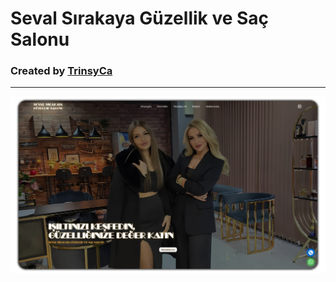 # Seval Sırakaya Güzellik ve Saç Salonu
### Created by <a href="https://trinsyca.com">TrinsyCa</a>
<hr>
<a href="https://sevalsirakaya.com">
  <img src="/assets/files/page-screenshot.webp" alt="Seval Sırakaya Güzellik ve Saç Salonu İnternet Sitesi">
</a>
